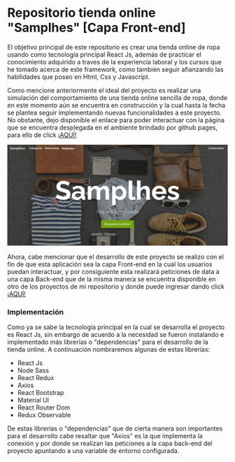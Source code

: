 # Repositorio tienda online "Samplhes" [Capa Front-end]

El objetivo principal de este repositorio es crear una tienda online de ropa usando como tecnología principal React Js, además de practicar el conocimiento adquirido a traves de la experiencia laboral y los cursos que he tomado acerca de este framework, como también seguir afianzando las habilidades que poseo en Html, Css y Javascript.

Como mencione anteriormente el ideal del proyecto es realizar una simulación del comportamiento de una tienda online sencilla de ropa, donde en este momento aún se encuentra en construcción y la cual hasta la fecha se plantea seguir implementando nuevas funcionalidades a este proyecto. No obstante, dejo disponible el enlace para poder interactuar con la página que se encuentra desplegada en el ambiente brindado por github pages, para ello de click [¡AQUÍ!](http://https://jonfer1022.github.io/First-Online-Shop "¡AQUÍ!")

[<img src="https://raw.githubusercontent.com/jonfer1022/portfolio/main/src/images/samplhes.jpg">](https://jonfer1022.github.io/First-Online-Shop)

Ahora, cabe mencionar que el desarrollo de este proyecto se realizo con el fin de que esta aplicación sea la capa Front-end en la cual los usuarios puedan interactuar, y por consiguiente esta realizará peticiones de data a una capa Back-end que de la misma manera se encuentra disponible en otro de los proyectos de mi repositorio y donde puede ingresar dando click [¡AQUÍ!](http://https://github.com/jonfer1022/first-online-shop-backend "¡AQUÍ!")

### Implementación
Como ya se sabe la tecnología principal en la cual se desarrolla el proyecto es React Js, sin embargo de acuerdo a la necesidad se fueron instalando e implementado más librerías o "dependencias" para el desarrollo de la tienda online. A continuación nombraremos algunas de estas librerías:

- React Js
- Node Sass
- React Redux
- Axios
- React Bootstrap
- Material UI
- React Router Dom
- Redux Observable

De estas librerías o "dependencias" que de cierta manera son importantes para el desarrollo cabe resaltar que "Axios" es la que implementa la conexión y por donde se realizan las peticiones a la capa back-end del proyecto apuntando a una variable de entorno configurada.
